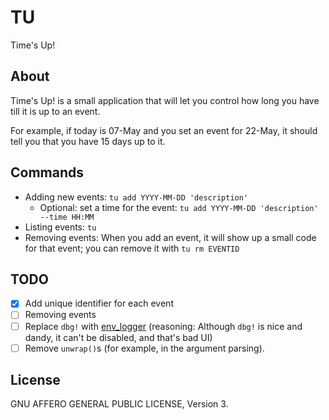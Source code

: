 # TU

Time's Up!

## About

Time's Up! is a small application that will let you control how long you have
till it is up to an event.

For example, if today is 07-May and you set an event for 22-May, it should
tell you that you have 15 days up to it.

## Commands

* Adding new events: `tu add YYYY-MM-DD 'description'`
	* Optional: set a time for the event: `tu add YYYY-MM-DD 'description' --time HH:MM`
* Listing events: `tu`
* Removing events: When you add an event, it will show up a small code for
	that event; you can remove it with `tu rm EVENTID`

## TODO

- [x] Add unique identifier for each event
- [ ] Removing events
- [ ] Replace `dbg!` with [env_logger](https://crates.io/crates/env_logger)
	(reasoning: Although `dbg!` is nice and dandy, it can't be disabled, and
	that's bad UI)
- [ ] Remove `unwrap()`s (for example, in the argument parsing).

## License

GNU AFFERO GENERAL PUBLIC LICENSE, Version 3.
